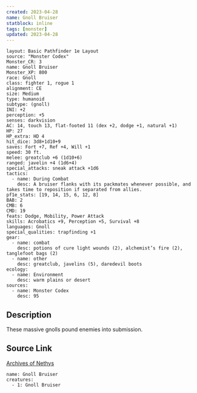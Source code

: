 ```yaml
---
created: 2023-04-28
name: Gnoll Bruiser
statblock: inline
tags: [monster]
updated: 2023-04-28
---
```

```statblock
layout: Basic Pathfinder 1e Layout
source: "Monster Codex"
Monster_CR: 3
name: Gnoll Bruiser
Monster_XP: 800
race: Gnoll
class: fighter 1, rogue 1
alignment: CE
size: Medium
type: humanoid
subtype: (gnoll)
INI: +2
perception: +5
senses: darkvision
AC: 14, touch 13, flat-footed 11 (dex +2, dodge +1, natural +1)
HP: 27
HP_extra: HD 4
hit_dice: 3d8+1d10+9
saves: Fort +7, Ref +4, Will +1
speed: 30 ft.
melee: greatclub +6 (1d10+6)
ranged: javelin +4 (1d6+4)
special_attacks: sneak attack +1d6
tactics:
  - name: During Combat
    desc: A bruiser flanks with its packmates whenever possible, and takes time to reposition if separated from allies.
pf1e_stats: [19, 14, 15, 6, 12, 8]
BAB: 2
CMB: 6
CMD: 19
feats: Dodge, Mobility, Power Attack
skills: Acrobatics +9, Perception +5, Survival +8
languages: Gnoll
special_qualities: trapfinding +1
gear:
  - name: combat
    desc: potions of cure light wounds (2), alchemist’s fire (2), tanglefoot bags (2)
  - name: other
    desc: greatclub, javelins (5), daredevil boots
ecology:
  - name: Environment
    desc: warm plains or desert
sources:
  - name: Monster Codex
    desc: 95
```
## Description
These massive gnolls pound enemies into submission.
## Source Link
[Archives of Nethys](https://aonprd.com/MonsterDisplay.aspx?ItemName=Gnoll%20Bruiser)
```encounter-table
name: Gnoll Bruiser
creatures:
  - 1: Gnoll Bruiser
```
